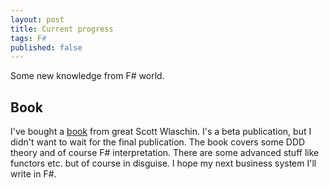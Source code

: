 ```yaml
---
layout: post
title: Current progress
tags: F#
published: false
---
```


Some new knowledge from F# world.
<!-- more -->

Book
----

I've bought a [book](https://pragprog.com/book/swdddf/domain-modeling-made-functional) from great Scott Wlaschin. I's a beta publication, but I didn't want to wait for the final publication. The book covers some DDD theory and of course F# interpretation. 
There are some advanced stuff like functors etc. but of course in disguise. I hope my next business system I'll write in F#.




